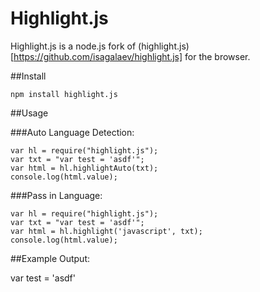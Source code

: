 # Highlight.js

Highlight.js is a node.js fork of (highlight.js)[https://github.com/isagalaev/highlight.js] for the browser.

##Install

	npm install highlight.js

##Usage

###Auto Language Detection:

	var hl = require("highlight.js");
	var txt = "var test = 'asdf'";
	var html = hl.highlightAuto(txt);
	console.log(html.value);

###Pass in Language:

	var hl = require("highlight.js");
	var txt = "var test = 'asdf'";
	var html = hl.highlight('javascript', txt);
	console.log(html.value);

##Example Output:

<span class="keyword">var</span> test = <span class="string">'asdf'</span>
